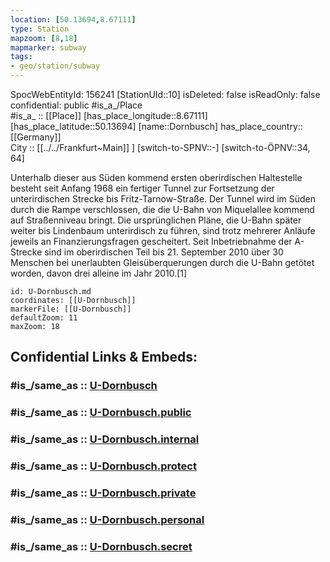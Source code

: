```yaml
---
location: [50.13694,8.67111] 
type: Station 
mapzoom: [8,18] 
mapmarker: subway 
tags:
- geo/station/subway
---
```

SpocWebEntityId: 156241
[StationUId::10] 
isDeleted: false
isReadOnly: false
confidential: public
#is_a_/Place  
#is_a_ :: [[Place]] 
[has_place_longitude::8.67111] 
[has_place_latitude::50.13694] 
[name::Dornbusch] 
has_place_country:: [[Germany]]  
City :: [[../../Frankfurt~Main]] ] 
[switch-to-SPNV::-] 
[switch-to-ÖPNV::34, 64] 

Unterhalb dieser aus Süden kommend ersten oberirdischen Haltestelle besteht seit Anfang 1968 ein fertiger Tunnel zur Fortsetzung der unterirdischen Strecke bis Fritz-Tarnow-Straße. Der Tunnel wird im Süden durch die Rampe verschlossen, die die U-Bahn von Miquelallee kommend auf Straßenniveau bringt. Die ursprünglichen Pläne, die U-Bahn später weiter bis Lindenbaum unterirdisch zu führen, sind trotz mehrerer Anläufe jeweils an Finanzierungsfragen gescheitert. Seit Inbetriebnahme der A-Strecke sind im oberirdischen Teil bis 21. September 2010 über 30 Menschen bei unerlaubten Gleisüberquerungen durch die U-Bahn getötet worden, davon drei alleine im Jahr 2010.[1] 

```leaflet
id: U-Dornbusch.md
coordinates: [[U-Dornbusch]] 
markerFile: [[U-Dornbusch]] 
defaultZoom: 11 
maxZoom: 18
```


## Confidential Links & Embeds: 

### #is_/same_as :: [U-Dornbusch](/_Standards/Earth/Continent/Europe/Europe~Central/Germany/Germany~West/Hessen/counties~Hessen/Frankfurt~Main/Stations-FFM~U/U-Dornbusch.md) 

### #is_/same_as :: [U-Dornbusch.public](/_public/Earth/Continent/Europe/Europe~Central/Germany/Germany~West/Hessen/counties~Hessen/Frankfurt~Main/Stations-FFM~U/U-Dornbusch.public.md) 

### #is_/same_as :: [U-Dornbusch.internal](/_internal/Earth/Continent/Europe/Europe~Central/Germany/Germany~West/Hessen/counties~Hessen/Frankfurt~Main/Stations-FFM~U/U-Dornbusch.internal.md) 

### #is_/same_as :: [U-Dornbusch.protect](/_protect/Earth/Continent/Europe/Europe~Central/Germany/Germany~West/Hessen/counties~Hessen/Frankfurt~Main/Stations-FFM~U/U-Dornbusch.protect.md) 

### #is_/same_as :: [U-Dornbusch.private](/_private/Earth/Continent/Europe/Europe~Central/Germany/Germany~West/Hessen/counties~Hessen/Frankfurt~Main/Stations-FFM~U/U-Dornbusch.private.md) 

### #is_/same_as :: [U-Dornbusch.personal](/_personal/Earth/Continent/Europe/Europe~Central/Germany/Germany~West/Hessen/counties~Hessen/Frankfurt~Main/Stations-FFM~U/U-Dornbusch.personal.md) 

### #is_/same_as :: [U-Dornbusch.secret](/_secret/Earth/Continent/Europe/Europe~Central/Germany/Germany~West/Hessen/counties~Hessen/Frankfurt~Main/Stations-FFM~U/U-Dornbusch.secret.md)

